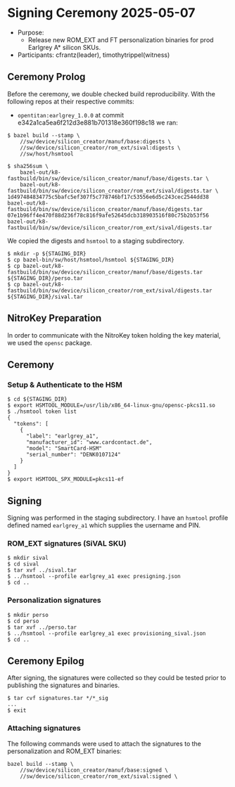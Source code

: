 # Signing Ceremony 2025-05-07

- Purpose:
  - Release new ROM\_EXT and FT personalization binaries for prod Earlgrey A* silicon SKUs.
- Participants: cfrantz(leader), timothytrippel(witness)

## Ceremony Prolog

Before the ceremony, we double checked build reproducibility.
With the following repos at their respective commits:
- `opentitan:earlgrey_1.0.0` at commit e342a1ca5ea6f212d3e881b701318e360f198c18
we ran:

```
$ bazel build --stamp \
    //sw/device/silicon_creator/manuf/base:digests \
    //sw/device/silicon_creator/rom_ext/sival:digests \
    //sw/host/hsmtool

$ sha256sum \
    bazel-out/k8-fastbuild/bin/sw/device/silicon_creator/manuf/base/digests.tar \
    bazel-out/k8-fastbuild/bin/sw/device/silicon_creator/rom_ext/sival/digests.tar \
1d497484834775c5bafc5ef307f5c778746bf17c53556e6d5c243cec2544dd38  bazel-out/k8-fastbuild/bin/sw/device/silicon_creator/manuf/base/digests.tar
07e1b96ff4e470f88d236f78c816f9afe52645dcb318903516f80c75b2b53f56  bazel-out/k8-fastbuild/bin/sw/device/silicon_creator/rom_ext/sival/digests.tar
```

We copied the digests and `hsmtool` to a staging subdirectory.
```
$ mkdir -p ${STAGING_DIR}
$ cp bazel-bin/sw/host/hsmtool/hsmtool ${STAGING_DIR}
$ cp bazel-out/k8-fastbuild/bin/sw/device/silicon_creator/manuf/base/digests.tar ${STAGING_DIR}/perso.tar
$ cp bazel-out/k8-fastbuild/bin/sw/device/silicon_creator/rom_ext/sival/digests.tar ${STAGING_DIR}/sival.tar
```

## NitroKey Preparation

In order to communicate with the NitroKey token holding the key material, we used the `opensc` package.

## Ceremony

### Setup & Authenticate to the HSM

```
$ cd ${STAGING_DIR}
$ export HSMTOOL_MODULE=/usr/lib/x86_64-linux-gnu/opensc-pkcs11.so
$ ./hsmtool token list
{
  "tokens": [
    {
      "label": "earlgrey_a1",
      "manufacturer_id": "www.cardcontact.de",
      "model": "SmartCard-HSM"
      "serial_number": "DENK0107124"
    }
  ]
}
$ export HSMTOOL_SPX_MODULE=pkcs11-ef
```

## Signing

Signing was performed in the staging subdirectory.
I have an `hsmtool` profile defined named `earlgrey_a1` which supplies the username and PIN.

### ROM\_EXT signatures (SiVAL SKU)

```
$ mkdir sival
$ cd sival
$ tar xvf ../sival.tar
$ ../hsmtool --profile earlgrey_a1 exec presigning.json
$ cd ..
```

### Personalization signatures

```
$ mkdir perso
$ cd perso
$ tar xvf ../perso.tar
$ ../hsmtool --profile earlgrey_a1 exec provisioning_sival.json
$ cd ..
```

## Ceremony Epilog

After signing, the signatures were collected so they could be tested prior to
publishing the signatures and binaries.

```
$ tar cvf signatures.tar */*_sig
...
$ exit
```

### Attaching signatures

The following commands were used to attach the signatures to the personalization and ROM\_EXT binaries:

```
bazel build --stamp \
    //sw/device/silicon_creator/manuf/base:signed \
    //sw/device/silicon_creator/rom_ext/sival:signed \
```
